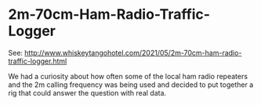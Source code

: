 # 2m-70cm-Ham-Radio-Traffic-Logger

See: http://www.whiskeytangohotel.com/2021/05/2m-70cm-ham-radio-traffic-logger.html

We had a curiosity about how often some of the local ham radio repeaters 
and the 2m calling frequency was being used and decided to put together a 
rig that could answer the question with real data.  
